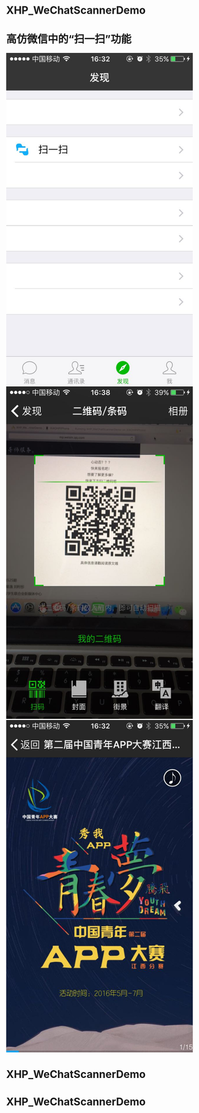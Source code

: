 # XHP_WeChatScannerDemo
# 高仿微信中的“扫一扫”功能

![image](https://github.com/ResearchLove/XHP_WeChatScannerDemo/blob/master/XHP_WeChatScannerDemo/Resources/Images/scanner01.jpeg)
![image](https://github.com/ResearchLove/XHP_WeChatScannerDemo/blob/master/XHP_WeChatScannerDemo/Resources/Images/scanner02.jpeg)
![image](https://github.com/ResearchLove/XHP_WeChatScannerDemo/blob/master/XHP_WeChatScannerDemo/Resources/Images/scanner03.jpeg)
# XHP_WeChatScannerDemo
# XHP_WeChatScannerDemo
